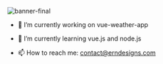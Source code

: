 ![banner-final](https://user-images.githubusercontent.com/63167644/185957597-d1107ac5-22cf-471c-a52a-7d27be1dc791.png)




- 🔭 I’m currently working on vue-weather-app 
- 🌱 I’m currently learning vue.js and node.js 

- 📫 How to reach me: contact@erndesigns.com 
